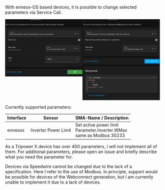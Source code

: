 With enneox-OS based devices, it is possible to change selected parameters via Service Call.

<img valign="top" src="set_parameter.png" width="50%"/><img valign="top" src="get_settings.png" width="50%"/>

Currently supported parameters:

| Interface | Sensor  | SMA-Name / Description |
|---|---|--|
| ennexos  | Inverter Power Limit | Set active power limit<br> Parameter.Inverter.WMax<br>same as Modbus 30233

As a Tripower X device has over 400 parameters, I will not implement all of them. For additional parameters, please open an issue and briefly describe what you need the parameter for. 

Devices via Speedwire cannot be changed due to the lack of a specification. Here I refer to the use of Modbus.
In principle, support would be possible for devices of the Webconnect generation, but I am currently unable to implement it due to a lack of devices.  